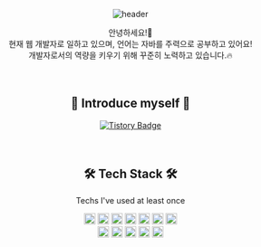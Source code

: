 <div align=center> 
    
![header](https://capsule-render.vercel.app/api?type=venom&height=300&text=KINGKINGUSER%20&desc=%ED%82%B9%20%ED%82%B9%20%EC%9D%B4&color=gradient)

안녕하세요!🙇 <br>
현재 웹 개발자로 일하고 있으며, 언어는 자바를 주력으로 공부하고 있어요! <br>
개발자로서의 역량을 키우기 위해 꾸준히 노력하고 있습니다.️🔥 <br><br><br>

## 🌟 Introduce myself 🌟 <br>
<a href="https://king-developer.tistory.com">
  <img src="https://img.shields.io/badge/Tistory-000000.svg?style=flat-square&logo=Tistory&logoColor=white" alt="Tistory Badge">
</a> <br><br><br>


## 🛠 Tech Stack 🛠 <br>
Techs I've used at least once <br>

<img src="https://img.shields.io/badge/Java-007396?style=flat-square&logo=Java&logoColor=white" alt="Java Badge" height="20">
<img src="https://img.shields.io/badge/Spring%20Boot-6DB33F?style=flat-square&logo=spring%20boot&logoColor=white" alt="Spring Boot Badge" height="20">
<img src="https://img.shields.io/badge/Spring-6DB33F?style=flat-square&logo=spring&logoColor=white" alt="Spring Badge" height="20">
<img src="https://img.shields.io/badge/JSP-007396?style=flat-square&logo=java&logoColor=white" alt="JSP Badge" height="20">
<img src="https://img.shields.io/badge/HTML5-E34F26?style=flat-square&logo=html5&logoColor=white" alt="HTML5 Badge" height="20">
<img src="https://img.shields.io/badge/CSS-1572B6?style=flat-square&logo=css3&logoColor=white" alt="CSS Badge" height="20"> 
<img src="https://img.shields.io/badge/JavaScript-F7DF1E?style=flat-square&logo=javascript&logoColor=black" alt="JavaScript Badge" height="20"> <br>
<img src="https://img.shields.io/badge/jQuery-0769AD?style=flat-square&logo=jquery&logoColor=white" alt="jQuery Badge" height="20">
<img src="https://img.shields.io/badge/Bootstrap-7952B3?style=flat-square&logo=bootstrap&logoColor=white" alt="Bootstrap Badge" height="20">
<img src="https://img.shields.io/badge/Oracle-F80000?style=flat-square&logo=oracle&logoColor=white" alt="Oracle Badge" height="20">
<img src="https://img.shields.io/badge/MariaDB-003545?style=flat-square&logo=MariaDB&logoColor=white" alt="MariaDB Badge" height="20">
<img src="https://img.shields.io/badge/Apache%20Tomcat-F8DC75?style=flat-square&logo=apachetomcat&logoColor=black" alt="Apache Tomcat Badge" height="20">

</div>
